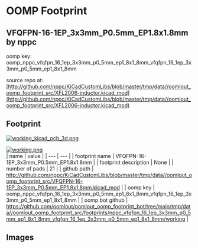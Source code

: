 # OOMP Footprint  
## VFQFPN-16-1EP_3x3mm_P0.5mm_EP1.8x1.8mm  by nppc  
  
oomp key: oomp_nppc_vfqfpn_16_1ep_3x3mm_p0_5mm_ep1_8x1_8mm_vfqfpn_16_1ep_3x3mm_p0_5mm_ep1_8x1_8mm  
  
source repo at: [http://github.com/nppc/KiCadCustomLibs/blob/master/tmp/data//oomlout_oomp_footprint_src/XFL2006-inductor.kicad_mod](http://github.com/nppc/KiCadCustomLibs/blob/master/tmp/data//oomlout_oomp_footprint_src/XFL2006-inductor.kicad_mod)  
## Footprint  
  
[![working_kicad_pcb_3d.png](working_kicad_pcb_3d_600.png)](working_kicad_pcb_3d.png)  
  
[![working.png](working_600.png)](working.png)  
| name | value | 
| --- | --- | 
| footprint name | VFQFPN-16-1EP_3x3mm_P0.5mm_EP1.8x1.8mm | 
| footprint description | None | 
| number of pads | 21 | 
| github path | http://github.com/nppc/KiCadCustomLibs/blob/master/tmp/data//oomlout_oomp_footprint_src/VFQFPN-16-1EP_3x3mm_P0.5mm_EP1.8x1.8mm.kicad_mod | 
| oomp key | oomp_nppc_vfqfpn_16_1ep_3x3mm_p0_5mm_ep1_8x1_8mm_vfqfpn_16_1ep_3x3mm_p0_5mm_ep1_8x1_8mm | 
| oomp bot github | https://github.com/oomlout/oomlout_oomp_footprint_bot/tree/main/tmp/data//oomlout_oomp_footprint_src/footprints/nppc_vfqfpn_16_1ep_3x3mm_p0_5mm_ep1_8x1_8mm_vfqfpn_16_1ep_3x3mm_p0_5mm_ep1_8x1_8mm/working | 
## Images  
